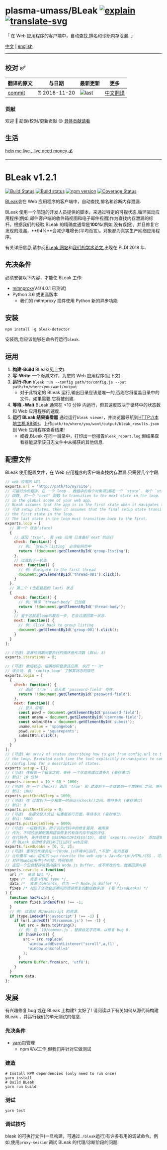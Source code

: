 # plasma-umass/BLeak [![explain]][source] [![translate-svg]][translate-list]

<!-- [![size-img]][size] -->

[explain]: http://llever.com/explain.svg
[source]: https://github.com/chinanf-boy/Source-Explain
[translate-svg]: http://llever.com/translate.svg
[translate-list]: https://github.com/chinanf-boy/chinese-translate-list
[size-img]: https://packagephobia.now.sh/badge?p=Name
[size]: https://packagephobia.now.sh/result?p=Name

「 在 Web 应用程序的客户端中，自动查找,排名和诊断内存泄漏. 」

[中文](./readme.md) | [english](https://github.com/plasma-umass/BLeak)

---

## 校对 ✅

<!-- doc-templite START generated -->
<!-- repo = 'plasma-umass/BLeak' -->
<!-- commit = 'f9d3c14722e88edcda6520e57533d519b3cce405' -->
<!-- time = '2018-11-20' -->

| 翻译的原文 | 与日期        | 最新更新 | 更多                       |
| ---------- | ------------- | -------- | -------------------------- |
| [commit]   | ⏰ 2018-11-20 | ![last]  | [中文翻译][translate-list] |

[last]: https://img.shields.io/github/last-commit/plasma-umass/BLeak.svg
[commit]: https://github.com/plasma-umass/BLeak/tree/f9d3c14722e88edcda6520e57533d519b3cce405

<!-- doc-templite END generated -->

### 贡献

欢迎 👏 勘误/校对/更新贡献 😊 [具体贡献请看](https://github.com/chinanf-boy/chinese-translate-list#贡献)

## 生活

[help me live , live need money 💰](https://github.com/chinanf-boy/live-need-money)

---

# BLeak v1.2.1

[![Build Status](https://travis-ci.org/plasma-umass/BLeak.svg?branch=master)](https://travis-ci.org/plasma-umass/BLeak)
[![Build status](https://ci.appveyor.com/api/projects/status/b92sknh0pu38943q/branch/master?svg=true)](https://ci.appveyor.com/project/jvilk/bleak/branch/master)
[![npm version](https://badge.fury.io/js/bleak-detector.svg)](https://www.npmjs.com/package/bleak-detector)
[![Coverage Status](https://coveralls.io/repos/github/plasma-umass/BLeak/badge.svg)](https://coveralls.io/github/plasma-umass/BLeak)

[BLeak](http://bleak-detector.org/)会在 Web 应用程序的客户端中，自动查找,排名和诊断内存泄漏.

BLeak 使用一个简短的开发人员提供的脚本，来通过特定的可视状态,循环驱动应用程序(例如,邮件客户端的收件箱视图和电子邮件视图)作为查找内存泄漏的标杆。根据我们的经验,BLeak 的精确度通常是**100%**(例如,没有误报)，并且修复它发现的泄漏，**94%**会减少堆增长(平均而言)。对象都为真实生产网络应用程序。

有关详细信息,请参阅[BLeak 网站](http://bleak-detector.org/)和[我们的学术论文](https://github.com/plasma-umass/BLeak/blob/master/paper.pdf),出现在 PLDI 2018 年.

## 先决条件

必须安装以下内容，才能使 BLeak 工作:

- [mitmproxy](https://mitmproxy.org/)V4(4.0.1 已测试)
- Python 3.6 或更高版本
  - 我们的 mitmproxy 插件使用 Python 新的异步功能

## 安装

```
npm install -g bleak-detector
```

安装后,您应该能够在命令行运行`bleak`.

## 运用

1.  **构建-Build** BLeak(见上文).
2.  **写-Write** 一个*配置文件*，为您的 Web 应用程序(见下文).
3.  **运行-Run** `bleak run --config path/to/config.js --out path/to/where/you/want/output`
    - 对于此特定的 BLeak 运行,输出目录应该是唯一的,否则它将覆盖目录中的文件。如果需要,它将被创建.
4.  **等待.-Wait** BLeak 通常在 <10 分钟 内运行，但其速度取决于循环中的状态数和 Web 应用程序的速度.
5.  **运行 BLeak 结果查看器** 通过运行`bleak viewer`，并浏览器导航到[HTTP://本地主机:8889/](http://localhost:8889/)。上传`path/to/where/you/want/output/bleak_results.json`到 Web 应用程序查看结果!
    - 或者,BLeak 在同一目录中，打印出一份报告`bleak_report.log`,但结果查看器能显示该日志文件中未捕获的其他信息.

## 配置文件

BLeak 使用配置文件，在 Web 应用程序的客户端查找内存泄漏.只需要几个字段.

```javascript
// web 应用的 URL .
exports.url = 'http://path/to/my/site';
// 可运行你的程序，在 一个 loop . 数组中的每个对象项都是一个 `state`. 每个 `state` 有一个 "check"
// 函数, 和一个 "next" 函数 to transition to the next state in the loop. These run
// in the global scope of your web app.
// BLeak assumes that the app is in the first state when it navigates to the URL. If you specify
// 可选 setup states, then it assumes that the final setup state transitions the web app to
// the first state in the loop.
// The last state in the loop must transition back to the first.
exports.loop = [
  // 第一个 状态(state)
  {
    // 返回 'true'， 若 web 应用 已准备好`next`的运行
    check: function() {
      // 例: `group-listing` 必须在网页中
      return !!document.getElementById('group-listing');
    },
    // 过渡到下一状态
    next: function() {
      // 例: Navigate to the first thread
      document.getElementById('thread-001').click();
    }
  },
  // 第二个 (也是最后的 last) 状态
  {
    check: function() {
      // 例: 确保 ‘thread-body’ 已加载
      return !!document.getElementById('thread-body');
    },
    // 鉴于这就是loop的最后一步, 它会过渡回第一状态.
    next: function() {
      // 例: Click back to group listing
      document.getElementById('group-001').click();
    }
  }
];

// (可选) 泄漏检测期间要执行的循环迭代次数 (默认: 8)
exports.iterations = 8;

// (可选) 数组状态，指明如何登录该应用. 执行 *一次*
// 该会话. 看 'config.loop' 了解其状态的描述
exports.login = [
  {
    check: function() {
      // 返回 'true' ，若元素 'password-field' 存在.
      return !!document.getElementById('password-field');
    },
    next: function() {
      // 登入 应用.
      const pswd = document.getElementById('password-field');
      const uname = document.getElementById('username-field');
      const submitBtn = document.getElementById('submit');
      uname.value = 'spongebob';
      pswd.value = 'squarepants';
      submitBtn.click();
    }
  }
];
// (可选) An array of states describing how to get from config.url to the first state in
// the loop. Executed each time the tool explicitly re-navigates to config.url. See
// config.loop for a description of states.
exports.setup = [];
// (可选) 在报告一个错误之前，等待 一个状态完成过渡多久 (毫秒单位)
// 默认: 10 分钟
exports.timeout = 10 * 60 * 1000;
// (可选) 在 一个 check() 返回 'true' 和 过渡到下一步或拿到一个堆快照 之间，等待多久 (毫秒单位)
// 默认: 1000
exports.postCheckSleep = 1000;
// (可选) 在 过渡到下一步和第一时间运行check()之间，等待多久 (毫秒单位)
// 默认: 0
exports.postNextSleep = 0;
// (可选)  在提交登入凭证 和重载运行页面，等待多久 (毫秒单位)
// 默认: 5000
exports.postLoginSleep = 5000;
// (可选) 一组数字ID，用于识别代码中的修复漏洞. 被用来
// 作为，不同的泄漏配置和错误修复的有效内存节省的评估.
// 在代码中, 条件性修复 $$$SHOULDFIX$$$(ID), 或给 `exports.rewrite` 添加逻辑 (看下面),
// 和 BLeak 会用修复的补丁运行 web应用.
exports.fixedLeaks = [0, 1, 2];
// (可选) 重写的代理会在一个Node.js环境中运行，*不是* 在浏览器
// 让你重写 web 应用的 you rewrite the web app's JavaScript/HTML/CSS ，可测试补丁的有效性. 
// 对评估web应用中不可控，特别有用
// 返回一个包含替换资源内容的 Node.js Buffer, 或不修改的化，就返回源内容
exports.rewrite = function(
  url /*  资源 URL */,
  type /*  资源 MIME type */,
  data /*  资源 Contents, 作为 一个 Node.js Buffer */,
  fixes /* 对应于活动会话期间的错误修复的数组数字ID  (看 fixedLeaks) */
) {
  function hasFix(n) {
    return fixes.indexOf(n) !== -1;
  }
  // 例: 过滤掉 非JavaScript 的资源.
  if (type.indexOf('javascript') !== -1) {
    if (url.indexOf('19/common.js') !== -1) {
      let src = data.toString();
      // 例: 在 `19/common.js`，替换自定字符串，以修复 bug 0.
      if (hasFix(0)) {
        src = src.replace(
          `window.addEventListener("scroll",a,!1)`,
          'window.onscroll=a'
        );
      }
      return Buffer.from(src, 'utf8');
    }
  }
  return data;
};
```

## 发展

有兴趣修复 bug 或在 BLeak 上构建? 太好了! 请阅读以下有关如何从源代码构建 BLeak ，并运行我们的单元测试的信息.

### 先决条件

- [yarn](https://yarnpkg.com/en/docs/install)包管理
  - npm*可以*工作,但我们并针对它做测试

### 建造

```
# Install NPM dependencies (only need to run once)
yarn install
# Build BLeak
yarn run build
```

### 测试

```
yarn test
```

### 调试技巧

bleak 的可执行文件(一旦构建，可通过`./bleak`运行)有许多有用的调试命令。例如,使用`proxy-session`调试 BLeak 的代理/诊断阶段的问题.
